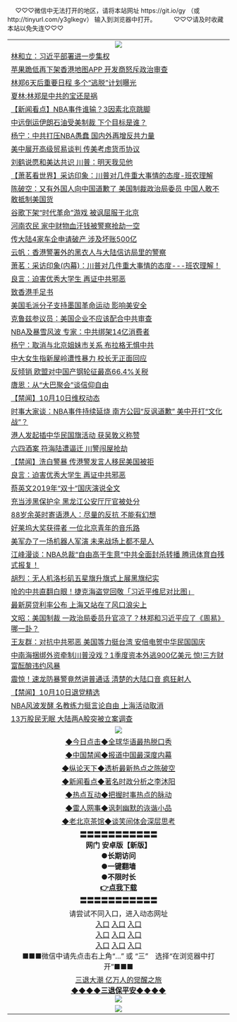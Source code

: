  <table>
　<tr>
♡♡♡微信中无法打开的地区，请将本站网址 https://git.io/gy （或 http://tinyurl.com/y3glkegv） 输入到浏览器中打开。 
　</tr>
　<tr>
♡♡♡请及时收藏本站以免失连♡♡♡
   </tr>
   <tr>
    <td align=center><img src="https://github.com/gyhhx/image-upload/blob/master/title1.jpg" /></td>
  </tr>
<tr><td align="left"><a href="https://xwood.fun/oo.aspx?name=c1082259&key=nqynnipsxfbxcbni&from=gy">林和立：习近平部署进一步集权</a></td></tr>
<tr><td align="left"><a href="https://xwood.fun/oo.aspx?name=c1082883&key=nqynnipsxfbxcbni&from=gy">苹果跪低再下架香港地图APP 开发商怒斥政治审查</a></td></tr>
<tr><td align="left"><a href="https://xwood.fun/oo.aspx?name=c1082789&key=nqynnipsxfbxcbni&from=gy">林郑6天后重要日程 多个“逃脱”计划曝光</a></td></tr>
<tr><td align="left"><a href="https://xwood.fun/oo.aspx?name=c1082882&key=nqynnipsxfbxcbni&from=gy">夏林:林郑是中共的宝还是祸</a></td></tr>
<tr><td align="left"><a href="https://xwood.fun/oo.aspx?name=c1082922&key=nqynnipsxfbxcbni&from=gy">【新闻看点】NBA事件谁输？3因素北京跳脚</a></td></tr>
<tr><td align="left"><a href="https://xwood.fun/oo.aspx?name=c1082937&key=nqynnipsxfbxcbni&from=gy">中远倒运伊朗石油受美制裁 下个目标是谁？</a></td></tr>
<tr><td align="left"><a href="https://xwood.fun/oo.aspx?name=c1082983&key=nqynnipsxfbxcbni&from=gy">杨宁：中共打压NBA愚蠢 国内外再增反共力量</a></td></tr>
<tr><td align="left"><a href="https://xwood.fun/oo.aspx?name=c1082865&key=nqynnipsxfbxcbni&from=gy">美中展开高级贸易谈判 传美考虑货币协议</a></td></tr>
<tr><td align="left"><a href="https://xwood.fun/oo.aspx?name=c1082903&key=nqynnipsxfbxcbni&from=gy">刘鹤说愿和美达共识 川普：明天我见他</a></td></tr>
<tr><td align="left"><a href="https://xwood.fun/oo.aspx?name=c1082920&key=nqynnipsxfbxcbni&from=gy">【萧茗看世界】采访印象：川普对几件重大事情的态度-班农理解</a></td></tr>
<tr><td align="left"><a href="https://xwood.fun/oo.aspx?name=c1082488&key=nqynnipsxfbxcbni&from=gy">陈破空：又有外国人向中国道歉了 美国制裁政治局委员 中国人敢不敢抵制美国货</a></td></tr>
<tr><td align="left"><a href="https://xwood.fun/oo.aspx?name=c1082959&key=nqynnipsxfbxcbni&from=gy">谷歌下架“时代革命”游戏 被讽屈服于北京</a></td></tr>
<tr><td align="left"><a href="https://xwood.fun/oo.aspx?name=c1082905&key=nqynnipsxfbxcbni&from=gy">河南农民 家中财物血汗钱被警察抢劫一空</a></td></tr>
<tr><td align="left"><a href="https://xwood.fun/oo.aspx?name=c1082800&key=nqynnipsxfbxcbni&from=gy">传大陆4家车企申请破产 涉及坏账500亿</a></td></tr>
<tr><td align="left"><a href="https://xwood.fun/oo.aspx?name=c1082896&key=nqynnipsxfbxcbni&from=gy">云帆：香港警署外的黑衣人与大陆信访局里的警察</a></td></tr>
<tr><td align="left"><a href="https://xwood.fun/oo.aspx?name=c1083023&key=nqynnipsxfbxcbni&from=gy">萧茗：采访印象(内幕)：川普对几件重大事情的态度---班农理解！</a></td></tr>
<tr><td align="left"><a href="https://xwood.fun/oo.aspx?name=c1082982&key=nqynnipsxfbxcbni&from=gy">良言：迫害优秀大学生 再证中共邪恶</a></td></tr>
<tr><td align="left"><a href="https://xwood.fun/oo.aspx?name=c1082897&key=nqynnipsxfbxcbni&from=gy">致香港手足书</a></td></tr>
<tr><td align="left"><a href="https://xwood.fun/oo.aspx?name=c1082898&key=nqynnipsxfbxcbni&from=gy">美国毛派分子支持墨国革命运动 影响美安全</a></td></tr>
<tr><td align="left"><a href="https://xwood.fun/oo.aspx?name=c1082888&key=nqynnipsxfbxcbni&from=gy">克鲁兹参议员：美国企业不应该配合中共审查</a></td></tr>
<tr><td align="left"><a href="https://xwood.fun/oo.aspx?name=c1082904&key=nqynnipsxfbxcbni&from=gy">NBA及暴雪风波 专家：中共绑架14亿消费者</a></td></tr>
<tr><td align="left"><a href="https://xwood.fun/oo.aspx?name=c1082951&key=nqynnipsxfbxcbni&from=gy">杨宁：取消与北京姐妹市关系 布拉格无惧中共</a></td></tr>
<tr><td align="left"><a href="https://xwood.fun/oo.aspx?name=c1082988&key=nqynnipsxfbxcbni&from=gy">中大女生指新屋岭遭性暴力 校长无正面回应</a></td></tr>
<tr><td align="left"><a href="https://xwood.fun/oo.aspx?name=c1082909&key=nqynnipsxfbxcbni&from=gy">反倾销 欧盟对中国产钢轮征最高66.4%关税</a></td></tr>
<tr><td align="left"><a href="https://xwood.fun/oo.aspx?name=c1082931&key=nqynnipsxfbxcbni&from=gy">唐恩：从“大巴聚会”谈信仰自由</a></td></tr>
<tr><td align="left"><a href="https://xwood.fun/oo.aspx?name=c1082954&key=nqynnipsxfbxcbni&from=gy">【禁闻】10月10日维权动态</a></td></tr>
<tr><td align="left"><a href="https://xwood.fun/oo.aspx?name=c1082955&key=nqynnipsxfbxcbni&from=gy">时事大家谈：NBA事件持续延烧 南方公园“反讽道歉” 美中开打“文化战”？</a></td></tr>
<tr><td align="left"><a href="https://xwood.fun/oo.aspx?name=c1082787&key=nqynnipsxfbxcbni&from=gy">港人发起插中华民国旗活动 获吴敦义称赞</a></td></tr>
<tr><td align="left"><a href="https://xwood.fun/oo.aspx?name=c1082864&key=nqynnipsxfbxcbni&from=gy">六四酒案 符海陆遭逼迁 川警闯屋抢劫</a></td></tr>
<tr><td align="left"><a href="https://xwood.fun/oo.aspx?name=c1082504&key=nqynnipsxfbxcbni&from=gy">【禁闻】洗白警暴 传港警发言人移民美国被拒</a></td></tr>
<tr><td align="left"><a href="https://xwood.fun/oo.aspx?name=c1082940&key=nqynnipsxfbxcbni&from=gy">良言：迫害优秀大学生 再证中共邪恶</a></td></tr>
<tr><td align="left"><a href="https://xwood.fun/oo.aspx?name=c1083024&key=nqynnipsxfbxcbni&from=gy">蔡英文2019年“双十”国庆演说全文</a></td></tr>
<tr><td align="left"><a href="https://xwood.fun/oo.aspx?name=c1082962&key=nqynnipsxfbxcbni&from=gy">充当涉黑保护伞 黑龙江公安厅厅官被处分</a></td></tr>
<tr><td align="left"><a href="https://xwood.fun/oo.aspx?name=c1083025&key=nqynnipsxfbxcbni&from=gy">88岁余英时寄语港人：尽量的反抗 不能有幻想</a></td></tr>
<tr><td align="left"><a href="https://xwood.fun/oo.aspx?name=c1082938&key=nqynnipsxfbxcbni&from=gy">好莱坞大奖获得者 一位北京青年的音乐路</a></td></tr>
<tr><td align="left"><a href="https://xwood.fun/oo.aspx?name=c1082849&key=nqynnipsxfbxcbni&from=gy">美军办了一场机器人军演 未来战场上都不是人</a></td></tr>
<tr><td align="left"><a href="https://xwood.fun/oo.aspx?name=c1083022&key=nqynnipsxfbxcbni&from=gy">江峰漫谈：NBA总裁“自由高于生意”中共全面封杀转播 腾讯体育自残式报复！</a></td></tr>
<tr><td align="left"><a href="https://xwood.fun/oo.aspx?name=c1082503&key=nqynnipsxfbxcbni&from=gy">胡烈：无人机洛杉矶五星旗升旗式上展黑旗纪实</a></td></tr>
<tr><td align="left"><a href="https://xwood.fun/oo.aspx?name=c1082812&key=nqynnipsxfbxcbni&from=gy">呛的中共直翻白眼！捷克海盗党回敬「习近平维尼对比图」</a></td></tr>
<tr><td align="left"><a href="https://xwood.fun/oo.aspx?name=c1082857&key=nqynnipsxfbxcbni&from=gy">最新房贷利率公布 上海又站在了风口浪尖上</a></td></tr>
<tr><td align="left"><a href="https://xwood.fun/oo.aspx?name=c1082585&key=nqynnipsxfbxcbni&from=gy">文昭：美国制裁 一政治局委员升官凉了？林郑和习近平应了《周易》哪一卦？</a></td></tr>
<tr><td align="left"><a href="https://xwood.fun/oo.aspx?name=c1083018&key=nqynnipsxfbxcbni&from=gy">王友群：对抗中共邪恶 美国等力挺台湾 安倍电贺中华民国国庆</a></td></tr>
<tr><td align="left"><a href="https://xwood.fun/oo.aspx?name=c1082853&key=nqynnipsxfbxcbni&from=gy">中南海捆绑外资牵制川普没戏？1季度资本外逃900亿美元 惊!三方财富酝酿违约风暴</a></td></tr>
<tr><td align="left"><a href="https://xwood.fun/oo.aspx?name=c1082840&key=nqynnipsxfbxcbni&from=gy">震惊！速龙防暴警竟然讲普通话 清楚的大陆口音 疯狂射人</a></td></tr>
<tr><td align="left"><a href="https://xwood.fun/oo.aspx?name=c1082953&key=nqynnipsxfbxcbni&from=gy">【禁闻】10月10日退党精选</a></td></tr>
<tr><td align="left"><a href="https://xwood.fun/oo.aspx?name=c1082445&key=nqynnipsxfbxcbni&from=gy">NBA风波发酵 名教练力挺言论自由 上海活动取消</a></td></tr>
<tr><td align="left"><a href="https://xwood.fun/oo.aspx?name=c1082449&key=nqynnipsxfbxcbni&from=gy">13万股民无眠 大陆两A股突被立案调查</a></td></tr>

 <tr>
    <td align=center><img src="https://github.com/gyhhx/image-upload/blob/master/shipin.jpg" /></td>
  </tr>
 <tr>
   <td align=center> 
<a href="https://tru28th.xwood.fun/oo.aspx?name=c816850&key=nqynnipsxfbxcbni&from=gy&tag=9877">◆今日点击◆全球华语最热脱口秀</a><br/>
    </td>
  </tr>
  <tr>
  <td align=center>
<a href="https://tru28th.xwood.fun/oo.aspx?name=c816860&key=nqynnipsxfbxcbni&from=gy&tag=99733110">◆中国禁闻◆报道中国最深度内幕</a><br/>
   </tr>
  <tr>
     <td align=center>
<a href="https://tru28th.xwood.fun/oo.aspx?name=c816855&key=nqynnipsxfbxcbni&from=gy&tag=997110">◆纵论天下◆透析最新热点之陈破空</a><br/>
   </tr>
   <tr>
      <td align=center>
<a href="https://tru28th.xwood.fun/oo.aspx?name=c838308&key=nqynnipsxfbxcbni&from=gy&tag=9973110">◆新闻看点◆著名时政分析之李沐阳</a><br/>
   </tr>
   <tr>
     <td align=center>
<a href="https://tru28th.xwood.fun/oo.aspx?name=c816852&key=nqynnipsxfbxcbni&from=gy&tag=9733110">◆热点互动◆把握时事热点的脉动</a><br/>
   </tr>
   <tr>
      <td align=center>
<a href="https://tru28th.xwood.fun/oo.aspx?name=c816694&key=nqynnipsxfbxcbni&from=gy&tag=93310">◆雷人网事◆讽刺幽默的诙谐小品</a><br/>
   </tr>
   <tr>
    <td align=center>
<a href="https://tru28th.xwood.fun/oo.aspx?name=c816650&key=nqynnipsxfbxcbni&from=gy&tag=9973110">◆老北京茶馆◆谈笑间体会深层思考</a><br/>
   </tr>
  <tr>
    <td align=center>
 <b>〓〓〓〓〓〓〓〓〓〓〓<br/>网门 安卓版【新版】<br/> ●长期访问<br/> ●一键翻墙<br/>  ●不限时长<br/> 
 <a href="https://share.weiyun.com/5yJdHNe">👉<b>点我下载</a><br/>〓〓〓〓〓〓〓〓〓〓〓<br/>
    </td>
    </tr>
   <tr>
    <td align=center>请尝试不同入口，进入动态网址<br/>
      <a href="https://s3.us-east-2.amazonaws.com/ogateo/show.htm">入口</a>
      <a href="https://s3.ca-central-1.amazonaws.com/ogatec/show.htm">入口</a>
      <a href="https://s3.ap-southeast-2.amazonaws.com/ogatey/show.htm">入口</a><br/>
      <a href="https://s3.ap-northeast-2.amazonaws.com/ogates/show.htm">入口</a>
      <a href="https://s3.eu-central-1.amazonaws.com/ogatef/show.htm">入口</a>
      <a href="https://s3.ap-south-1.amazonaws.com/ogatem/show.htm">入口</a><br/>
      <a href="https://s3-us-west-1.amazonaws.com/ogaten/show.htm">入口</a>
      <a href="https://s3.eu-west-2.amazonaws.com/ogatel/show.htm">入口</a>
      <a href="https://s3.ap-northeast-1.amazonaws.com/ogatet/show.htm">入口</a><br/>
      ■■■微信中请先点击右上角“...” 或 “三”　选择“在浏览器中打开”■■■<b><br/>
    </td>
  </tr>
  <tr>  
  <td align=center>
  <a href="https://tru28th.xwood.fun/oo.aspx?name=c894205&key=nqynnipsxfbxcbni&from=gy&tag=9973110">三退大潮 亿万人的觉醒之旅</a><br/>
      <a href="https://tru28th.xwood.fun/oo.aspx?name=ogQuit.aspx&key=nqynnipsxfbxcbni&from=gy"><b>◆◆◆◆三退保平安◆◆◆◆<br/></a>
      <img src="https://github.com/gyhhx/image-upload/blob/master/3t.jpg" /><br/>
      </td>
  </tr>
   <tr>
    <td align=center><img src="https://raw.githubusercontent.com/oGate2/Up/master/oGate_640.jpg"/></td>
  </tr>
</table>

